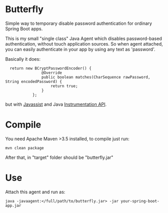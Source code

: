 # Butterfly
Simple way to temporary disable password authentication for ordinary Spring Boot apps.

This is my small "single class" Java Agent which disables password-based authentication, without touch application sources.
So when agent attached, you can easily authenticate in your app by using any text as 'password'.

Basically it does:

```
  return new BCryptPasswordEncoder() {
                @Override
                public boolean matches(CharSequence rawPassword, String encodedPassword) {
                    return true;
                }
            };
```
but with [Javassist](https://www.javassist.org/) and Java [Instrumentation API](https://docs.oracle.com/en/java/javase/11/docs/api/java.instrument/java/lang/instrument/Instrumentation.html).

# Compile
You need Apache Maven >3.5 installed, to compile just run:
```
mvn clean package
```
After that, in "target" folder should be "butterfly.jar"

# Use

Attach this agent and run as:
```
java -javaagent:</full/path/to/butterfly.jar> -jar your-spring-boot-app.jar
```
